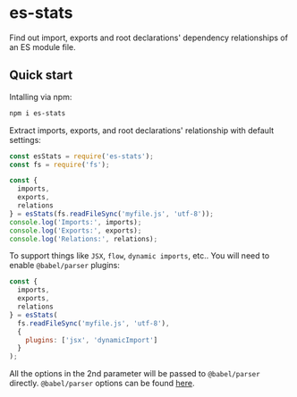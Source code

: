 es-stats
===

Find out import, exports and root declarations' dependency relationships of an ES module file.

## Quick start

Intalling via npm:
```sh
npm i es-stats
```

Extract imports, exports, and root declarations' relationship with default settings:
```javascript
const esStats = require('es-stats');
const fs = require('fs');

const {
  imports,
  exports,
  relations
} = esStats(fs.readFileSync('myfile.js', 'utf-8'));
console.log('Imports:', imports);
console.log('Exports:', exports);
console.log('Relations:', relations);
```

To support things like `JSX`, `flow`, `dynamic imports`, etc.. You will need to enable `@babel/parser` plugins:
```javascript
const {
  imports,
  exports,
  relations
} = esStats(
  fs.readFileSync('myfile.js', 'utf-8'),
  {
    plugins: ['jsx', 'dynamicImport']
  }
);
```

All the options in the 2nd parameter will be passed to `@babel/parser` directly. `@babel/parser` options can be found [here](https://babeljs.io/docs/en/babel-parser).